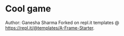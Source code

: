 # Cool game

Author: Ganesha Sharma
Forked on repl.it templates @ https://repl.it/@templates/A-Frame-Starter.
